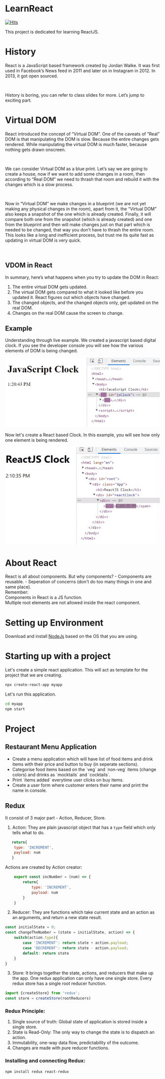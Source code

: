 # LearnReact
[![Hits](https://hits.seeyoufarm.com/api/count/incr/badge.svg?url=https%3A%2F%2Fgithub.com%2FUnpredictablePrashant%2FLearnReact&count_bg=%2379C83D&title_bg=%23555555&icon=&icon_color=%23E7E7E7&title=hits&edge_flat=false)](https://hits.seeyoufarm.com)<br>

<p>This project is dedicated for learning ReactJS.</p>


# History
<p>React is a JavaScript based framework created by Jordan Walke. It was first used in Facebook’s News feed in 2011 and later on in Instagram in 2012. In 2013, it got open sourced.</p><br>
<p>History is boring, you can refer to class slides for more. Let’s jump to exciting part.</p>

# Virtual DOM
<p>React introduced the concept of “Virtual DOM”. One of the caveats of “Real” DOM is that manipulating the DOM is slow. Because the entire changes gets rendered. While manipulating the virtual DOM is much faster, because nothing gets drawn onscreen.</p><br>
<p>We can consider Virtual DOM as a blue print. Let’s say we are going to create a house, now if we want to add some changes in a room, then according to “Real DOM” we need to thrash that room and rebuild it with the changes which is a slow process.</p><br>
<p>Now in “Virtual DOM” we make changes in a blueprint (we are not yet making any physical changes in the room), apart from it, the “Virtual DOM” also keeps a snapshot of the one which is already created. Finally, it will compare both one from the snapshot (which is already created) and one from the blueprint and then will make changes just on that part which is needed to be changed, that way you don’t have to thrash the entire room. 
This looks like a long and inefficient process, but trust me its quite fast as updating in virtual DOM is very quick.</p><br>

## VDOM in React
In summary, here’s what happens when you try to update the DOM in React:
<ol>
<li>The entire virtual DOM gets updated.</li>
<li>The virtual DOM gets compared to what it looked like before you updated it. React figures out which objects have changed.</li>
<li>The changed objects, and the changed objects only, get updated on the real DOM.</li>
<li>Changes on the real DOM cause the screen to change.</li>
</ol>

## Example
<p>Understanding through live example. We created a javascript based digital clock. If you see the developer console you will see how the various elements of DOM is being changed.</p>

![Javascript Clock](/images/clockJS.gif "Javascript Clock")
<br>
<p>Now let's create a React based Clock. In this example, you will see how  only one element is being rendered.</p>

![ReactJS Clock](/images/clockReact.gif "ReactJS Clock")

# About React
React is all about components. But why components? - Components are reusable. - Seperation of concerns (don't do too many things in one and same place).<br>
Remember: <br>
Components in React is a JS function.<br>
Multiple root elements are not allowed inside the react component.

# Setting up Environment

<p>
Download and install <a href="https://nodejs.org/en/download/">NodeJs</a> based on the OS that you are using.
</p>

# Starting up with a project

Let's create a simple react application. This will act as template for the project that we are creating.

```bash
npx create-react-app myapp
```

Let's run this application.

```bash
cd myapp
npm start
```

# Project

## Restaurant Menu Application

<p>
<ul>
<li>Create a menu application which will have list of food items and drink items with their price and button to buy (in seperate sections).</li>
<li>Categorise food items based on the `veg` and `non-veg` items (change colors) and drinks as `mocktails` and `cocktails`.</li>
<li>Print `items added` everytime user clicks on buy items. </li>
<li>Create a user form where customer enters their name and print the name in console.</li>
</ul>
</p>

## Redux
It consist of 3 major part - Action, Reducer, Store.

1. Action: They are plain javascript object that has a `type` field which only tells what to do.
```js
   return{
    type: 'INCREMENT',
    payload: num
   }
```
Actions are created by Action creator:
```js
    export const incNumber = (num) => {
        return{
            type: 'INCREMENT',
            payload: num
        }
    }
```

2. Reducer: They are functions which take current state and an action as an arguments, and return a new state result.

```js
const initialState = 0;
const changeTheNumber = (state = initialState, action) => {
    switch(action.type){
        case 'INCREMENT': return state + action.payload;
        case 'DECREMENT': return state - action.payload;
        default: return state
    }
}

```

3. Store: It brings together the state, actions, and reducers that make up the app. One redux application can only have one single store. Every redux store has a single root reducer function.

```js
import {createStore} from 'redux';
const store = createStore(rootReducers)
```


### Redux Principle:
1. Single source of truth: Global state of application is stored inside a single store.
2. State is Read-Only: The only way to change the state is to dispatch an action.
3. Immutability, one-way data flow, predictability of the outcome.
4. Changes are made with pure reducer functions.

### Installing and connecting Redux:

```bash
npm install redux react-redux
```

